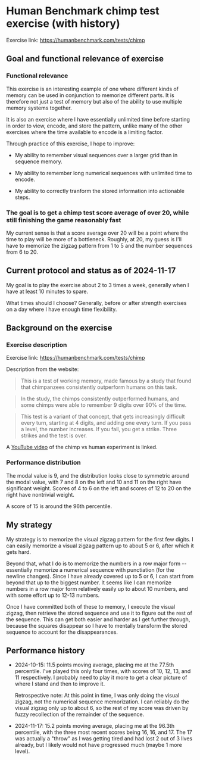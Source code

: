 # Human Benchmark chimp test exercise (with history)

Exercise link: https://humanbenchmark.com/tests/chimp

## Goal and functional relevance of exercise

### Functional relevance

This exercise is an interesting example of one where different kinds
of memory can be used in conjunction to memorize different parts. It
is therefore not just a test of memory but also of the ability to use
multiple memory systems together.

It is also an exercise where I have essentially unlimited time before
starting in order to view, encode, and store the pattern, unlike many
of the other exercises where the time available to encode is a
limiting factor.

Through practice of this exercise, I hope to improve:

* My ability to remember visual sequences over a larger grid than in
  sequence memory.

* My ability to remember long numerical sequences with unlimited time
  to encode.

* My ability to correctly tranform the stored information into
  actionable steps.

### The goal is to get a chimp test score average of over 20, while still finishing the game reasonably fast

My current sense is that a score average over 20 will be a point where
the time to play will be more of a bottleneck. Roughly, at 20, my
guess is I'll have to memorize the zigzag pattern from 1 to 5 and the
number sequences from 6 to 20.

## Current protocol and status as of 2024-11-17

My goal is to play the exercise about 2 to 3 times a week, generally
when I have at least 10 minutes to spare.

What times should I choose? Generally, before or after strength
exercises on a day where I have enough time flexibility.

## Background on the exercise

### Exercise description

Exercise link: https://humanbenchmark.com/tests/chimp

Description from the website:

> This is a test of working memory, made famous by a study that found
> that chimpanzees consistently outperform humans on this task.

> In the study, the chimps consistently outperformed humans, and some
> chimps were able to remember 9 digits over 90% of the time.

> This test is a variant of that concept, that gets increasingly
> difficult every turn, starting at 4 digits, and adding one every
> turn. If you pass a level, the number increases. If you fail, you
> get a strike. Three strikes and the test is over.

A [YouTube video](https://www.youtube.com/watch?v=zsXP8qeFF6A) of the
chimp vs human experiment is linked.

### Performance distribution

The modal value is 9, and the distribution looks close to symmetric
around the modal value, with 7 and 8 on the left and 10 and 11 on the
right have significant weight. Scores of 4 to 6 on the left and scores
of 12 to 20 on the right have nontrivial weight.

A score of 15 is around the 96th percentile.

## My strategy

My strategy is to memorize the visual zigzag pattern for the first few
digits. I can easily memorize a visual zigzag pattern up to about 5 or
6, after which it gets hard.

Beyond that, what I do is to memorize the numbers in a row major form
-- essentially memorize a numerical sequence with punctiation (for the
newline changes). Since I have already covered up to 5 or 6, I can
start from beyond that up to the biggest number. It seems like I can
memorize numbers in a row major form relatively easily up to about 10
numbers, and with some effort up to 12-13 numbers.

Once I have committed both of these to memory, I execute the visual
zigzag, then retrieve the stored sequence and use it to figure out the
rest of the sequence. This can get both easier and harder as I get
further through, because the squares disappear so I have to mentally
transform the stored sequence to account for the disappearances.

## Performance history

* 2024-10-15: 11.5 points moving average, placing me at the 77.5th
  percentile. I've played this only four times, with scores of 10, 12,
  13, and 11 respectively. I probably need to play it more to get a
  clear picture of where I stand and then to improve it.

  Retrospective note: At this point in time, I was only doing the
  visual zigzag, not the numerical sequence memorization. I can
  reliably do the visual zigzag only up to about 6, so the rest of my
  score was driven by fuzzy recollection of the remainder of the
  sequence.

* 2024-11-17: 15.2 points moving average, placing me at the 96.3th
  percentile, with the three most recent scores being 16, 16, and
  17. The 17 was actually a "throw" as I was getting tired and had
  lost 2 out of 3 lives already, but I likely would not have
  progressed much (maybe 1 more level).

